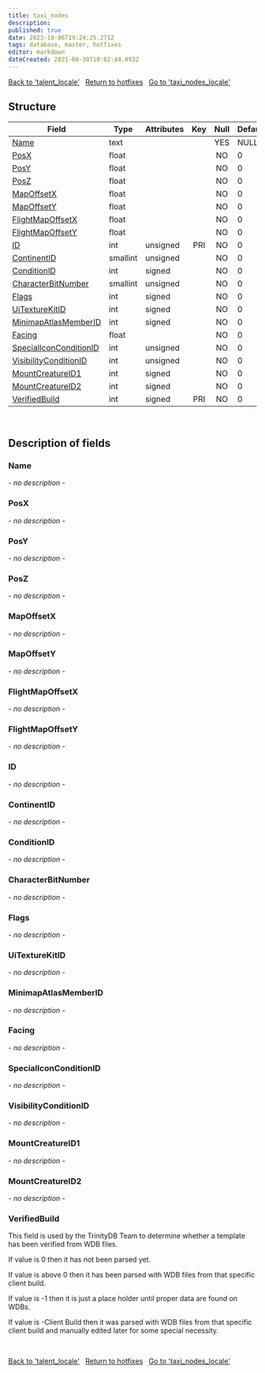 ```yaml
---
title: taxi_nodes
description: 
published: true
date: 2023-10-06T19:24:25.271Z
tags: database, master, hotfixes
editor: markdown
dateCreated: 2021-08-30T10:02:44.893Z
---
```


<a href="https://trinitycore.info/en/database/master/hotfixes/talent_locale" class="mt-5 v-btn v-btn--depressed v-btn--flat v-btn--outlined theme--light v-size--default darkblue--text text--lighten-3"><span class="v-btn__content"><i aria-hidden="true" class="v-icon notranslate v-icon--left mdi mdi-arrow-left theme--light"></i><span>Back to 'talent_locale'</span></span></a>&nbsp;&nbsp;&nbsp;<a href="https://trinitycore.info/en/database/master/hotfixes/home" class="mt-5 v-btn v-btn--depressed v-btn--flat v-btn--outlined theme--light v-size--default darkblue--text text--lighten-3"><span class="v-btn__content"><i aria-hidden="true" class="v-icon notranslate v-icon--left mdi mdi-home-outline theme--light"></i><span>Return to hotfixes</span></span></a>&nbsp;&nbsp;&nbsp;<a href="https://trinitycore.info/en/database/master/hotfixes/taxi_nodes_locale" class="mt-5 v-btn v-btn--depressed v-btn--flat v-btn--outlined theme--light v-size--default darkblue--text text--lighten-3"><span class="v-btn__content"><span>Go to 'taxi_nodes_locale'</span><i aria-hidden="true" class="v-icon notranslate v-icon--right mdi mdi-arrow-right theme--light"></i></span></a>

## Structure

| Field | Type | Attributes | Key | Null | Default | Extra | Comment |
| --- | --- | --- | :---: | :---: | --- | --- | --- |
| [Name](#name) | text |  |  | YES | NULL |  |  |
| [PosX](#posx) | float |  |  | NO | 0 |  |  |
| [PosY](#posy) | float |  |  | NO | 0 |  |  |
| [PosZ](#posz) | float |  |  | NO | 0 |  |  |
| [MapOffsetX](#mapoffsetx) | float |  |  | NO | 0 |  |  |
| [MapOffsetY](#mapoffsety) | float |  |  | NO | 0 |  |  |
| [FlightMapOffsetX](#flightmapoffsetx) | float |  |  | NO | 0 |  |  |
| [FlightMapOffsetY](#flightmapoffsety) | float |  |  | NO | 0 |  |  |
| [ID](#id) | int | unsigned | PRI | NO | 0 |  |  |
| [ContinentID](#continentid) | smallint | unsigned |  | NO | 0 |  |  |
| [ConditionID](#conditionid) | int | signed |  | NO | 0 |  |  |
| [CharacterBitNumber](#characterbitnumber) | smallint | unsigned |  | NO | 0 |  |  |
| [Flags](#flags) | int | signed |  | NO | 0 |  |  |
| [UiTextureKitID](#uitexturekitid) | int | signed |  | NO | 0 |  |  |
| [MinimapAtlasMemberID](#minimapatlasmemberid) | int | signed |  | NO | 0 |  |  |
| [Facing](#facing) | float |  |  | NO | 0 |  |  |
| [SpecialIconConditionID](#specialiconconditionid) | int | unsigned |  | NO | 0 |  |  |
| [VisibilityConditionID](#visibilityconditionid) | int | unsigned |  | NO | 0 |  |  |
| [MountCreatureID1](#mountcreatureid1) | int | signed |  | NO | 0 |  |  |
| [MountCreatureID2](#mountcreatureid2) | int | signed |  | NO | 0 |  |  |
| [VerifiedBuild](#verifiedbuild) | int | signed | PRI | NO | 0 |  |  |
&nbsp;
## Description of fields

### Name
*- no description -*
&nbsp;

### PosX
*- no description -*
&nbsp;

### PosY
*- no description -*
&nbsp;

### PosZ
*- no description -*
&nbsp;

### MapOffsetX
*- no description -*
&nbsp;

### MapOffsetY
*- no description -*
&nbsp;

### FlightMapOffsetX
*- no description -*
&nbsp;

### FlightMapOffsetY
*- no description -*
&nbsp;

### ID
*- no description -*
&nbsp;

### ContinentID
*- no description -*
&nbsp;

### ConditionID
*- no description -*
&nbsp;

### CharacterBitNumber
*- no description -*
&nbsp;

### Flags
*- no description -*
&nbsp;

### UiTextureKitID
*- no description -*
&nbsp;

### MinimapAtlasMemberID
*- no description -*
&nbsp;

### Facing
*- no description -*
&nbsp;

### SpecialIconConditionID
*- no description -*
&nbsp;

### VisibilityConditionID
*- no description -*
&nbsp;

### MountCreatureID1
*- no description -*
&nbsp;

### MountCreatureID2
*- no description -*
&nbsp;

### VerifiedBuild
This field is used by the TrinityDB Team to determine whether a template has been verified from WDB files.

If value is 0 then it has not been parsed yet.

If value is above 0 then it has been parsed with WDB files from that specific client build.

If value is -1 then it is just a place holder until proper data are found on WDBs.

If value is -Client Build then it was parsed with WDB files from that specific client build and manually edited later for some special necessity.

&nbsp;

<a href="https://trinitycore.info/en/database/master/hotfixes/talent_locale" class="mt-5 v-btn v-btn--depressed v-btn--flat v-btn--outlined theme--light v-size--default darkblue--text text--lighten-3"><span class="v-btn__content"><i aria-hidden="true" class="v-icon notranslate v-icon--left mdi mdi-arrow-left theme--light"></i><span>Back to 'talent_locale'</span></span></a>&nbsp;&nbsp;&nbsp;<a href="https://trinitycore.info/en/database/master/hotfixes/home" class="mt-5 v-btn v-btn--depressed v-btn--flat v-btn--outlined theme--light v-size--default darkblue--text text--lighten-3"><span class="v-btn__content"><i aria-hidden="true" class="v-icon notranslate v-icon--left mdi mdi-home-outline theme--light"></i><span>Return to hotfixes</span></span></a>&nbsp;&nbsp;&nbsp;<a href="https://trinitycore.info/en/database/master/hotfixes/taxi_nodes_locale" class="mt-5 v-btn v-btn--depressed v-btn--flat v-btn--outlined theme--light v-size--default darkblue--text text--lighten-3"><span class="v-btn__content"><span>Go to 'taxi_nodes_locale'</span><i aria-hidden="true" class="v-icon notranslate v-icon--right mdi mdi-arrow-right theme--light"></i></span></a>
